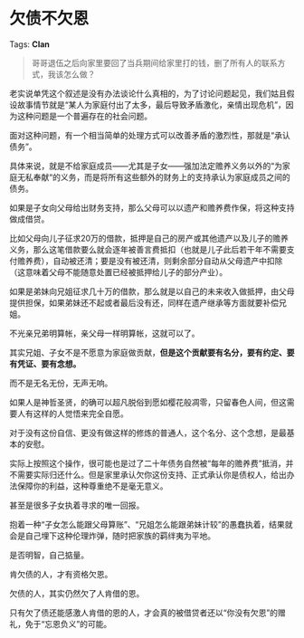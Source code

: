 # 欠债不欠恩

Tags: **Clan**

> 哥哥退伍之后向家里要回了当兵期间给家里打的钱，删了所有人的联系方式，我该怎么做？



老实说单凭这个叙述是没有办法谈论什么真相的，为了讨论问题起见，我们姑且假设故事情节就是“某人为家庭付出了太多，最后导致矛盾激化，亲情出现危机”，因为这种问题是一个普遍存在的社会问题。

面对这种问题，有一个相当简单的处理方式可以改善矛盾的激烈性，那就是“承认债务”。

具体来说，就是不给家庭成员——尤其是子女——强加法定赡养义务以外的“为家庭无私奉献“的义务，而是将所有这些额外的财务上的支持承认为家庭成员之间的债务。

如果是子女向父母给出财务支持，那么父母可以以遗产和赡养费作保，将这种支持做成借贷。

比如父母向儿子征求20万的借款，抵押是自己的房产或其他遗产以及儿子的赡养义务，那么这笔借款要么就会逐年被善言费抵扣（也就是儿子此后若干年不需要支付赡养费），自动被还清；要是没有被还清，则剩余部分自动从父母遗产中扣除（这意味着父母不能随意处置已经被抵押给儿子的部分产业）。

如果是弟妹向兄姐征求几十万的借款，那么就是以自己的未来收入做抵押，由父母提供担保，如果弟妹还不起或者最后没有还，同样在遗产继承等方面就要补偿兄姐。

不光亲兄弟明算帐，亲父母一样明算帐，这就可以了。

其实兄姐、子女不是不愿意为家庭做贡献，**但是这个贡献要有名分，要有约定、要有凭证、要有念想。**

而不是无名无份，无声无响。

如果人是神哲圣贤，的确可以超凡脱俗到愿如樱花般凋零，只留春色人间，但这需要人有这样的人觉悟来完全自愿。

对于没有这份自信、更没有做这样的修炼的普通人，这个名分、这个念想，是最基本的安慰。

实际上按照这个操作，很可能也是过了二十年债务自然被“每年的赡养费”抵消，并不需要实际归还什么。但是家里承认欠你这份支持、正式承认你是债权人，给出办法保障你的利益，这种尊重绝不是毫无意义。

甚至是很多子女执着寻求的唯一回报。

抱着一种“子女怎么能跟父母算账”、“兄姐怎么能跟弟妹计较”的愚蠢执着，结果就会是自己埋下这种伦理炸弹，随时把家族的羁绊夷为平地。

是否明智，自己掂量。

肯欠债的人，才有资格欠恩。

欠债的人，其实仍然欠了人肯借的恩。

只有欠了债还能感激人肯借的恩的人，才会真的被借贷者还以“你没有欠恩”的赠礼，免于“忘恩负义”的可能。



